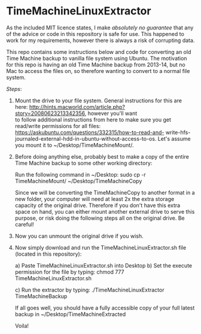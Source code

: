 # TimeMachineLinuxExtractor
As the included MIT licence states, I make *absolutely no guarantee* that any of the advice or code in this repository is safe for use. This happened to work for my requirements, however there is always a risk of corrupting data. 

This repo contains some instructions below and code for converting an old Time Machine backup to vanilla file system using Ubuntu.
The motivation for this repo is having an old Time Machine backup from 2013-14, but no Mac to access the files on, so therefore wanting to convert to a normal file system. 

*Steps*:

1. Mount the drive to your file system. General instructions for this are here: http://hints.macworld.com/article.php?story=20080623213342356, however you'll want    
   to follow additional instructions from here to make sure you get read/write permissions for all files: https://askubuntu.com/questions/332315/how-to-read-and-
   write-hfs-journaled-external-hdd-in-ubuntu-without-access-to-os. Let's assume you mount it to ~/Desktop/TimeMachineMount/.

2. Before doing anything else, probably best to make a copy of the entire Time Machine backup to some other working directory:

   Run the following command in ~/Desktop:
   sudo cp -r TimeMachineMount/ ~/Desktop/TimeMachineCopy

   Since we will be converting the TimeMachineCopy to another format in a new folder, your computer will need at least 2x the extra storage capacity of the original 
   drive. Therefore if you don't have this extra space on hand, you can either mount another external drive to serve this purpose, or risk doing the following steps 
   all on the original drive. Be careful!

3. Now you can unmount the original drive if you wish.

4. Now simply download and run the TimeMachineLinuxExtractor.sh file (located in this repository):
   
   a) Paste TimeMachineLinuxExtractor.sh into Desktop
   b) Set the execute permission for the file by typing:
   chmod 777 TimeMachineLinuxExtractor.sh
   
   c) Run the extractor by typing:
   ./TimeMachineLinuxExtractor TimeMachineBackup
   
   If all goes well, you should have a fully accessible copy of your full latest backup in ~/Desktop/TimeMachineExtracted
   
   Voila!
   
